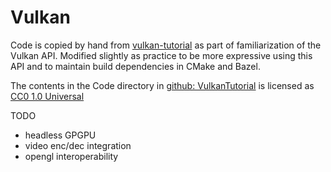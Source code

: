 # Vulkan

Code is copied by hand from [vulkan-tutorial](https://vulkan-tutorial.com/Introduction) as part of familiarization of the Vulkan API. Modified slightly as practice to be more expressive using this API and to maintain build dependencies in CMake and Bazel.

The contents in the Code directory in [github: VulkanTutorial](https://github.com/Overv/VulkanTutorial) is licensed as [CC0 1.0 Universal](https://creativecommons.org/publicdomain/zero/1.0/)

TODO
 * headless GPGPU
 * video enc/dec integration
 * opengl interoperability
